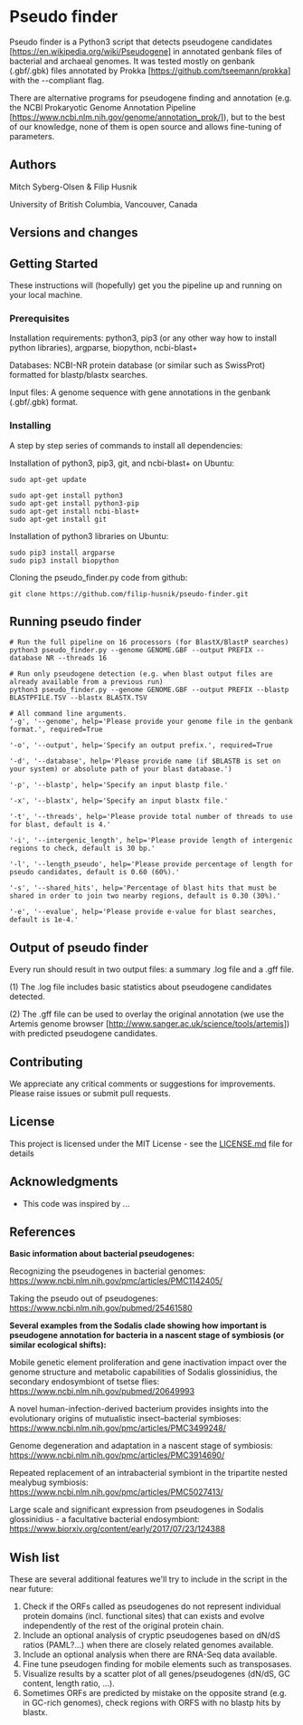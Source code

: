 # Pseudo finder
Pseudo finder is a Python3 script that detects pseudogene candidates [https://en.wikipedia.org/wiki/Pseudogene] in annotated genbank files of bacterial and archaeal genomes. It was tested mostly on genbank (.gbf/.gbk) files annotated by Prokka [https://github.com/tseemann/prokka] with the --compliant flag.

There are alternative programs for pseudogene finding and annotation (e.g. the NCBI Prokaryotic Genome Annotation Pipeline [https://www.ncbi.nlm.nih.gov/genome/annotation_prok/]), but to the best of our knowledge, none of them is open source and allows fine-tuning of parameters.


## Authors
Mitch Syberg-Olsen & Filip Husnik

University of British Columbia, Vancouver, Canada

## Versions and changes


## Getting Started

These instructions will (hopefully) get you the pipeline up and running on your local machine.

### Prerequisites

Installation requirements: python3, pip3 (or any other way how to install python libraries), argparse, biopython, ncbi-blast+

Databases: NCBI-NR protein database (or similar such as SwissProt) formatted for blastp/blastx searches.

Input files: A genome sequence with gene annotations in the genbank (.gbf/.gbk) format.


### Installing

A step by step series of commands to install all dependencies:

Installation of python3, pip3, git, and ncbi-blast+ on Ubuntu:
```
sudo apt-get update

sudo apt-get install python3
sudo apt-get install python3-pip
sudo apt-get install ncbi-blast+
sudo apt-get install git
```

Installation of python3 libraries on Ubuntu:
```
sudo pip3 install argparse
sudo pip3 install biopython
```

Cloning the pseudo_finder.py code from github:
```
git clone https://github.com/filip-husnik/pseudo-finder.git
```

## Running pseudo finder

```
# Run the full pipeline on 16 processors (for BlastX/BlastP searches)
python3 pseudo_finder.py --genome GENOME.GBF --output PREFIX --database NR --threads 16 

# Run only pseudogene detection (e.g. when blast output files are already available from a previous run)
python3 pseudo_finder.py --genome GENOME.GBF --output PREFIX --blastp BLASTPFILE.TSV --blastx BLASTX.TSV
```

```
# All command line arguments.
'-g', '--genome', help='Please provide your genome file in the genbank format.', required=True

'-o', '--output', help='Specify an output prefix.', required=True

'-d', '--database', help='Please provide name (if $BLASTB is set on your system) or absolute path of your blast database.')

'-p', '--blastp', help='Specify an input blastp file.'

'-x', '--blastx', help='Specify an input blastx file.'

'-t', '--threads', help='Please provide total number of threads to use for blast, default is 4.'

'-i', '--intergenic_length', help='Please provide length of intergenic regions to check, default is 30 bp.'

'-l', '--length_pseudo', help='Please provide percentage of length for pseudo candidates, default is 0.60 (60%).'

'-s', '--shared_hits', help='Percentage of blast hits that must be shared in order to join two nearby regions, default is 0.30 (30%).'

'-e', '--evalue', help='Please provide e-value for blast searches, default is 1e-4.'
```

## Output of pseudo finder
Every run should result in two output files: a summary .log file and a .gff file.

(1) The .log file includes basic statistics about pseudogene candidates detected.

(2) The .gff file can be used to overlay the original annotation (we use the Artemis genome browser [http://www.sanger.ac.uk/science/tools/artemis]) with predicted pseudogene candidates.

## Contributing

We appreciate any critical comments or suggestions for improvements. Please raise issues or submit pull requests.

## License

This project is licensed under the MIT License - see the [LICENSE.md](LICENSE.md) file for details

## Acknowledgments

* This code was inspired by ...

## References

**Basic information about bacterial pseudogenes:**

Recognizing the pseudogenes in bacterial genomes: https://www.ncbi.nlm.nih.gov/pmc/articles/PMC1142405/

Taking the pseudo out of pseudogenes: https://www.ncbi.nlm.nih.gov/pubmed/25461580

**Several examples from the Sodalis clade showing how important is pseudogene annotation for bacteria in a nascent stage of symbiosis (or similar ecological shifts):**

Mobile genetic element proliferation and gene inactivation impact over the genome structure and metabolic capabilities of Sodalis glossinidius, the secondary endosymbiont of tsetse flies: https://www.ncbi.nlm.nih.gov/pubmed/20649993

A novel human-infection-derived bacterium provides insights into the evolutionary origins of mutualistic insect–bacterial symbioses: https://www.ncbi.nlm.nih.gov/pmc/articles/PMC3499248/

Genome degeneration and adaptation in a nascent stage of symbiosis: https://www.ncbi.nlm.nih.gov/pmc/articles/PMC3914690/

Repeated replacement of an intrabacterial symbiont in the tripartite nested mealybug symbiosis: https://www.ncbi.nlm.nih.gov/pmc/articles/PMC5027413/

Large scale and significant expression from pseudogenes in Sodalis glossinidius - a facultative bacterial endosymbiont: https://www.biorxiv.org/content/early/2017/07/23/124388

## Wish list
These are several additional features we'll try to include in the script in the near future:

1. Check if the ORFs called as pseudogenes do not represent individual protein domains (incl. functional sites) that can exists and evolve independently of the rest of the original protein chain.
2. Include an optional analysis of cryptic pseudogenes based on dN/dS ratios (PAML?...) when there are closely related genomes available.
3. Include an optional analysis when there are RNA-Seq data available.
4. Fine tune pseudogen finding for mobile elements such as transposases.
5. Visualize results by a scatter plot of all genes/pseudogenes (dN/dS, GC content, length ratio, ...).
6. Sometimes ORFs are predicted by mistake on the opposite strand (e.g. in GC-rich genomes), check regions with ORFS with no blastp hits by blastx.

